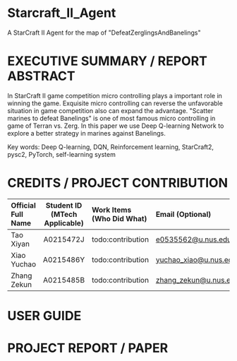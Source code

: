 # Starcraft_II_Agent
A StarCraft II Agent for the map of "DefeatZerglingsAndBanelings"

# EXECUTIVE SUMMARY / REPORT ABSTRACT

In StarCraft II game competition micro controlling plays a important role in winning the game. Exquisite micro controlling can reverse the unfavorable situation in game competition also can expand the advantage. "Scatter marines to defeat Banelings" is one of most famous micro controlling in game of Terran vs. Zerg. In this paper we use Deep Q-learning Network to explore a better strategy in marines against Banelings.

Key words: Deep Q-learning, DQN, Reinforcement learning, StarCraft2, pysc2, PyTorch, self-learning system


# CREDITS / PROJECT CONTRIBUTION
| Official Full Name  | Student ID (MTech Applicable)  | Work Items (Who Did What) | Email (Optional) |
| :------------ |:---------------:| :-----| :-----|
| Tao Xiyan | A0215472J | todo:contribution | e0535562@u.nus.edu |
| Xiao Yuchao | A0215486Y | todo:contribution | yuchao_xiao@u.nus.edu |
| Zhang Zekun | A0215485B | todo:contribution | zhang_zekun@u.nus.edu |

# USER GUIDE

# PROJECT REPORT / PAPER

